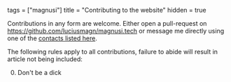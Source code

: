 tags = ["magnusi"]
title = "Contributing to the website"
hidden = true

Contributions in any form are welcome.
Either open a pull-request on <https://github.com/luciusmagn/magnusi.tech>
or message me directly using one of the [contacts listed here](/posts/contacts.html).

The following rules apply to all contributions, failure to abide will result in article
not being included:

0. Don't be a dick
